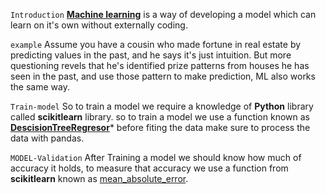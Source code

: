 `Introduction`
**[Machine learning](https://www.ibm.com/design/ai/basics/ml/)** is a way of developing a model which can learn on it's own without externally coding.

`example`
Assume you have a cousin who made fortune in real estate  by predicting values in the past, and he says it's just intuition. But more questioning revels that he's identified prize patterns from houses he has seen in the past, and use those pattern to make prediction, ML also works the same way.

`Train-model`
So to train a model we require a knowledge of **Python** library called **scikitlearn** library. so to train a model we use a function known as **[DescisionTreeRegresor](https://scikit-learn.org/stable/modules/generated/sklearn.tree.DecisionTreeRegressor.html)*** before fiting the data make sure to process the data with pandas.

`MODEL-Validation`
After Training a model we should know how much of accuracy it holds, to measure that accuracy we use a function from **scikitlearn** known as [mean_absolute_error](https://scikit-learn.org/stable/modules/generated/sklearn.metrics.mean_absolute_error.html). 